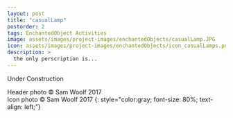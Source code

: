 ```yaml
---
layout: post
title: "casualLamp"
postorder: 2
tags: EnchantedObject Activities
image: assets/images/project-images/enchantedObjects/casualLamp.JPG
icon: assets/images/project-images/enchantedObjects/icon_casualLamps.png
description: >
  the only perscription is...
---
```


Under Construction

Header photo &copy; Sam Woolf 2017<br>
Icon photo &copy; Sam Woolf 2017
{: style="color:gray; font-size: 80%; text-align: left;"}